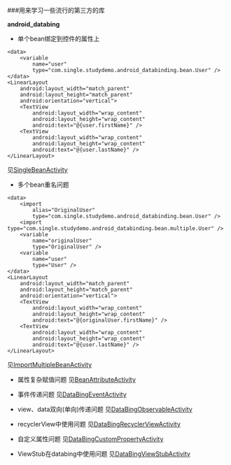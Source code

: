 ###用来学习一些流行的第三方的库

**android_databing**

- 单个bean绑定到控件的属性上
```
<data>
    <variable
        name="user"
        type="com.single.studydemo.android_databinding.bean.User" />
</data>
<LinearLayout
    android:layout_width="match_parent"
    android:layout_height="match_parent"
    android:orientation="vertical">
    <TextView
        android:layout_width="wrap_content"
        android:layout_height="wrap_content"
        android:text="@{user.firstName}" />
    <TextView
        android:layout_width="wrap_content"
        android:layout_height="wrap_content"
        android:text="@{user.lastName}" />
</LinearLayout>
```
见[SingleBeanActivity](https://github.com/xiangcman/StudyDemo-master/blob/master/app/src/main/java/com/single/studydemo/android_databinding/SingleBeanActivity.java)

- 多个bean重名问题
```
<data>
    <import
        alias="OriginalUser"
        type="com.single.studydemo.android_databinding.bean.User" />
    <import type="com.single.studydemo.android_databinding.bean.multiple.User" />
    <variable
        name="originalUser"
        type="OriginalUser" />
    <variable
        name="user"
        type="User" />
</data>
<LinearLayout
    android:layout_width="match_parent"
    android:layout_height="match_parent"
    android:orientation="vertical">
    <TextView
        android:layout_width="wrap_content"
        android:layout_height="wrap_content"
        android:text="@{originalUser.firstName}" />
    <TextView
        android:layout_width="wrap_content"
        android:layout_height="wrap_content"
        android:text="@{user.lastName}" />
</LinearLayout>
```
见[ImportMultipleBeanActivity](https://github.com/xiangcman/StudyDemo-master/blob/master/app/src/main/java/com/single/studydemo/android_databinding/ImportMultipleBeanActivity.java)

- 属性复杂赋值问题
见[BeanAttributeActivity](https://github.com/xiangcman/StudyDemo-master/blob/master/app/src/main/java/com/single/studydemo/android_databinding/BeanAttributeActivity.java)

- 事件传递问题
见[DataBingEventActivity](https://github.com/xiangcman/StudyDemo-master/blob/master/app/src/main/java/com/single/studydemo/android_databinding/DataBingEventActivity.java)

- view、data双向(单向)传递问题
见[DataBingObservableActivity](https://github.com/xiangcman/StudyDemo-master/blob/master/app/src/main/java/com/single/studydemo/android_databinding/DataBingObservableActivity.java)

- recyclerView中使用问题
见[DataBingRecyclerViewActivity](https://github.com/xiangcman/StudyDemo-master/blob/master/app/src/main/java/com/single/studydemo/android_databinding/DataBingRecyclerViewActivity.java)

- 自定义属性问题
见[DataBingCustomPropertyActivity](https://github.com/xiangcman/StudyDemo-master/blob/master/app/src/main/java/com/single/studydemo/android_databinding/DataBingCustomPropertyActivity.java)

- ViewStub在databing中使用问题
见[DataBingViewStubActivity](https://github.com/xiangcman/StudyDemo-master/blob/master/app/src/main/java/com/single/studydemo/android_databinding/DataBingViewStubActivity.java)
